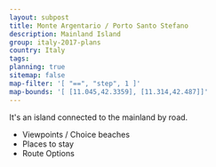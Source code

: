 ```yaml
---
layout: subpost
title: Monte Argentario / Porto Santo Stefano
description: Mainland Island
group: italy-2017-plans
country: Italy
tags: 
planning: true
sitemap: false
map-filter: '[ "==", "step", 1 ]'
map-bounds: '[ [11.045,42.3359], [11.314,42.487]]'
---
```


It's an island connected to the mainland by road.

- Viewpoints / Choice beaches
- Places to stay
- Route Options
